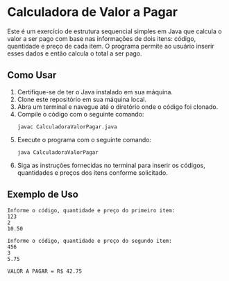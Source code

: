 # Calculadora de Valor a Pagar

Este é um exercício de estrutura sequencial simples em Java que calcula o valor a ser pago com base nas informações de dois itens: código, quantidade e preço de cada item. O programa permite ao usuário inserir esses dados e então calcula o total a ser pago.

## Como Usar

1. Certifique-se de ter o Java instalado em sua máquina.
2. Clone este repositório em sua máquina local.
3. Abra um terminal e navegue até o diretório onde o código foi clonado.
4. Compile o código com o seguinte comando:
   ```
   javac CalculadoraValorPagar.java
   ```
5. Execute o programa com o seguinte comando:
   ```
   java CalculadoraValorPagar
   ```
6. Siga as instruções fornecidas no terminal para inserir os códigos, quantidades e preços dos itens conforme solicitado.

## Exemplo de Uso

```
Informe o código, quantidade e preço do primeiro item:
123
2
10.50
```

```
Informe o código, quantidade e preço do segundo item:
456
3
5.75
```

```
VALOR A PAGAR = R$ 42.75
```
